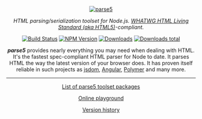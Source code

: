 <p align="center">
    <a href="https://github.com/inikulin/parse5">
        <img src="https://raw.github.com/inikulin/parse5/master/media/logo.png" alt="parse5" />
    </a>
</p>

<p align="center">
<i>HTML parsing/serialization toolset for Node.js. <a href="https://html.spec.whatwg.org/multipage/">WHATWG HTML Living Standard (aka HTML5)</a>-compliant.</i>
</p>

<p align="center">
  <a href="https://travis-ci.org/inikulin/parse5"><img alt="Build Status" src="https://api.travis-ci.org/inikulin/parse5.svg"></a>
  <a href="https://www.npmjs.com/package/parse5"><img alt="NPM Version" src="https://img.shields.io/npm/v/parse5.svg"></a>
  <a href="https://npmjs.org/package/parse5"><img alt="Downloads" src="http://img.shields.io/npm/dm/parse5.svg"></a>
  <a href="https://npmjs.org/package/parse5"><img alt="Downloads total" src="http://img.shields.io/npm/dt/parse5.svg"></a>
</p>

<p align="center">
<b><i>parse5</i></b> provides nearly everything you may need when dealing with HTML. It's the fastest spec-compliant HTML parser
for Node to date. It parses HTML the way the latest version of your browser does. It has proven itself reliable in such projects
as <a href="https://github.com/tmpvar/jsdom">jsdom</a>, <a href="https://github.com/angular/angular">Angular</a>, <a href="https://www.polymer-project.org">Polymer</a> and many more.
</p>

---

<p align="center">
  <a href="https://github.com/inikulin/parse5/tree/master/docs/list-of-packages.md">List of parse5 toolset packages</a>
</p>

<p align="center">
  <a href="http://astexplorer.net/#/1CHlCXc4n4">Online playground</a>
</p>

<p align="center">
  <a href="https://github.com/inikulin/parse5/tree/master/docs/version-history.md">Version history</a>
</p>
</p>

